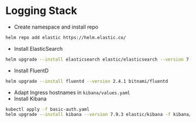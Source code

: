 # Logging Stack

* Create namespace and install repo

```sh
helm repo add elastic https://helm.elastic.co/
```

* Install ElasticSearch

```sh
helm upgrade --install elasticsearch elastic/elasticsearch --version 7.9.3 --set data.terminationGracePeriodSeconds=0
```

* Install FluentD

```sh
helm upgrade --install fluentd --version 2.4.1 bitnami/fluentd
```

* Adapt Ingress hostnames in `kibana/values.yaml`
* Install Kibana

```sh
kubectl apply -f basic-auth.yaml
helm upgrade --install kibana --version 7.9.3 elastic/kibana -f kibana/values.yaml
```
